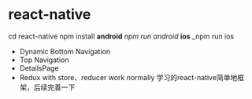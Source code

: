 # react-native

cd react-native
npm install
**android** _npm run android_
**ios** _npm run ios

* Dynamic Bottom Navigation
* Top Navigation
* DetailsPage
* Redux with store、reducer work normally
学习的react-native简单地框架，后续完善一下
